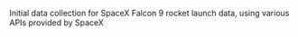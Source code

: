 Initial data collection for SpaceX Falcon 9 rocket launch data, using various APIs provided by SpaceX
